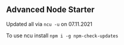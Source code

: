 
## Advanced Node Starter

Updated all via `ncu -u` on 07.11.2021

To use ncu install `npm i -g npm-check-updates`
